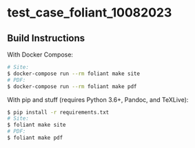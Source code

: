 #   test_case_foliant_10082023

##  Build Instructions

With Docker Compose:

```bash
# Site:
$ docker-compose run --rm foliant make site
# PDF:
$ docker-compose run --rm foliant make pdf
```

With pip and stuff (requires Python 3.6+, Pandoc, and TeXLive):

```bash
$ pip install -r requirements.txt
# Site:
$ foliant make site
# PDF:
$ foliant make pdf
```
